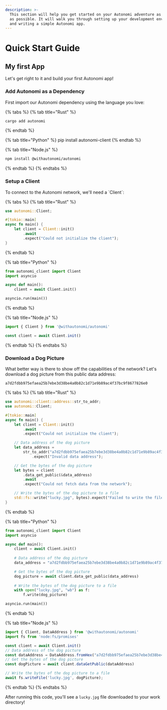 ```yaml
---
description: >-
  This section will help you get started on your Autonomi adventure as quickly
  as possible. It will walk you through setting up your development environment
  and writing a simple Autonomi app.
---
```


# Quick Start Guide

## My first App

Let's get right to it and build your first Autonomi app!

### Add Autonomi as a Dependency

First import our Autonomi dependency using the language you love:

{% tabs %}
{% tab title="Rust" %}
```rust
cargo add autonomi
```
{% endtab %}

{% tab title="Python" %}
pip install autonomi-client
{% endtab %}

{% tab title="Node.js" %}
```bash
npm install @withautonomi/autonomi
```
{% endtab %}
{% endtabs %}

### Setup a Client

To connect to the Autonomi network, we'll need a \`Client\`:

{% tabs %}
{% tab title="Rust" %}
```rust
use autonomi::Client;

#[tokio::main]
async fn main() {
    let client = Client::init()
        .await
        .expect("Could not initialize the client");
}
```
{% endtab %}

{% tab title="Python" %}
```python
from autonomi_client import Client
import asyncio

async def main():
    client = await Client.init()

asyncio.run(main())
```
{% endtab %}

{% tab title="Node.js" %}
```js
import { Client } from '@withautonomi/autonomi'

const client = await Client.init()
```
{% endtab %}
{% endtabs %}

### Download a Dog Picture

What better way is there to show off the capabilities of the network? Let's download a dog picture from this public data address:

```
a7d2fdbb975efaea25b7ebe3d38be4a0b82c1d71e9b89ac4f37bc9f8677826e0
```

{% tabs %}
{% tab title="Rust" %}
```rust
use autonomi::client::address::str_to_addr;
use autonomi::Client;

#[tokio::main]
async fn main() {
    let client = Client::init()
        .await
        .expect("Could not initialize the client");

    // Data address of the dog picture
    let data_address =
        str_to_addr("a7d2fdbb975efaea25b7ebe3d38be4a0b82c1d71e9b89ac4f37bc9f8677826e0")
            .expect("Invalid data address");

    // Get the bytes of the dog picture
    let bytes = client
        .data_get_public(&data_address)
        .await
        .expect("Could not fetch data from the network");

    // Write the bytes of the dog picture to a file
    std::fs::write("lucky.jpg", bytes).expect("Failed to write the file");
}
```
{% endtab %}

{% tab title="Python" %}
```python
from autonomi_client import Client
import asyncio

async def main():
    client = await Client.init()
    
    # Data address of the dog picture
    data_address = "a7d2fdbb975efaea25b7ebe3d38be4a0b82c1d71e9b89ac4f37bc9f8677826e0"

    # Get the bytes of the dog picture
    dog_picture = await client.data_get_public(data_address)
    
    # Write the bytes of the dog picture to a file
    with open("lucky.jpg", "wb") as f:
        f.write(dog_picture)

asyncio.run(main())
```
{% endtab %}

{% tab title="Node.js" %}
```js
import { Client, DataAddress } from '@withautonomi/autonomi'
import fs from 'node:fs/promises'

const client = await Client.init()
// Data address of the dog picture
const dataAddress = DataAddress.fromHex("a7d2fdbb975efaea25b7ebe3d38be4a0b82c1d71e9b89ac4f37bc9f8677826e0")
// Get the bytes of the dog picture
const dogPicture = await client.dataGetPublic(dataAddress)

// Write the bytes of the dog picture to a file
await fs.writeFile('lucky.jpg', dogPicture);
```
{% endtab %}
{% endtabs %}

After running this code, you'll see a `lucky.jpg` file downloaded to your work directory!

